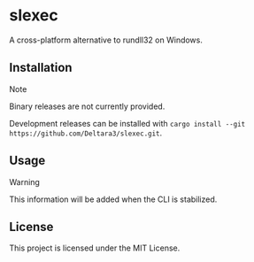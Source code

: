 # slexec
A cross-platform alternative to rundll32 on Windows.

## Installation
> [!NOTE]
> Binary releases are not currently provided.

Development releases can be installed with `cargo install --git https://github.com/Deltara3/slexec.git`.

## Usage
> [!WARNING]
> This information will be added when the CLI is stabilized. 

## License
This project is licensed under the MIT License.